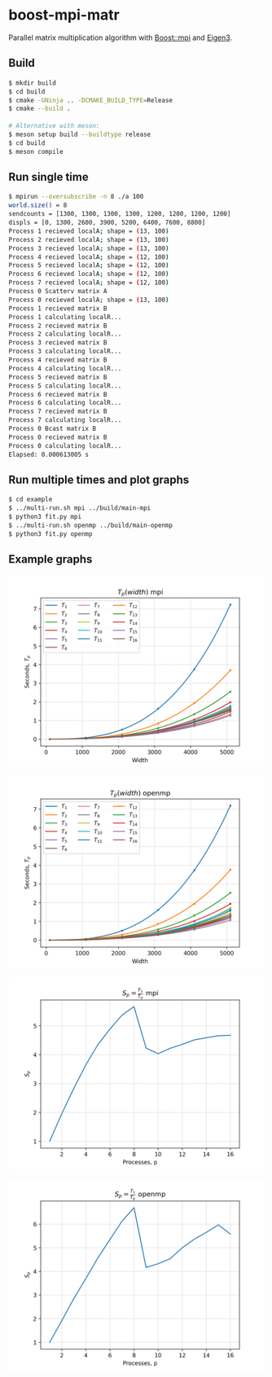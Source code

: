 # boost-mpi-matr

Parallel matrix multiplication algorithm with
[Boost::mpi](https://www.boost.org/doc/libs/1_77_0/doc/html/mpi/tutorial.html)
and [Eigen3](https://eigen.tuxfamily.org/index.php?title=Main_Page).

## Build

```bash
$ mkdir build
$ cd build
$ cmake -GNinja .. -DCMAKE_BUILD_TYPE=Release
$ cmake --build .

# Alternative with meson:
$ meson setup build --buildtype release
$ cd build
$ meson compile
```

## Run single time

```bash
$ mpirun --oversubscribe -n 8 ./a 100
world.size() = 8
sendcounts = [1300, 1300, 1300, 1300, 1200, 1200, 1200, 1200]
displs = [0, 1300, 2600, 3900, 5200, 6400, 7600, 8800]
Process 1 recieved localA; shape = (13, 100)
Process 2 recieved localA; shape = (13, 100)
Process 3 recieved localA; shape = (13, 100)
Process 4 recieved localA; shape = (12, 100)
Process 5 recieved localA; shape = (12, 100)
Process 6 recieved localA; shape = (12, 100)
Process 7 recieved localA; shape = (12, 100)
Process 0 Scatterv matrix A
Process 0 recieved localA; shape = (13, 100)
Process 1 recieved matrix B
Process 1 calculating localR...
Process 2 recieved matrix B
Process 2 calculating localR...
Process 3 recieved matrix B
Process 3 calculating localR...
Process 4 recieved matrix B
Process 4 calculating localR...
Process 5 recieved matrix B
Process 5 calculating localR...
Process 6 recieved matrix B
Process 6 calculating localR...
Process 7 recieved matrix B
Process 7 calculating localR...
Process 0 Bcast matrix B
Process 0 recieved matrix B
Process 0 calculating localR...
Elapsed: 0.000613005 s
```

## Run multiple times and plot graphs

```bash
$ cd example
$ ../multi-run.sh mpi ../build/main-mpi
$ python3 fit.py mpi
$ ../multi-run.sh openmp ../build/main-openmp
$ python3 fit.py openmp
```

## Example graphs

![times-mpi](example/times-mpi.png)

![times-openmp](example/times-openmp.png)

![speedup-mpi](example/speedup-mpi.png)

![speedup-openmp](example/speedup-openmp.png)
